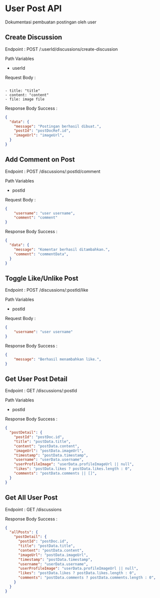 # User Post API
Dokumentasi pembuatan postingan oleh user


## Create Discussion

Endpoint : POST /:userId/discussions/create-discussion

Path Variables
- userId

Request Body :

```form-data

- title: "title"
- content: "content"
- file: image file

```

Response Body Success :

```json
{
  "data": {
    "message": "Postingan berhasil dibuat.",
    "postId": "postDocRef.id",
    "imageUrl": "imageUrl",
  }
}
```


## Add Comment on Post

Endpoint : POST /discussions/:postId/comment

Path Variables
- postId

Request Body :

```json
{
    "username": "user username",
    "comment": "comment"
}
```

Response Body Success :

```json
{
  "data": {
    "message": "Komentar berhasil ditambahkan.",
    "comment": "commentData",
  }
}
```


## Toggle Like/Unlike Post

Endpoint : POST /discussions/:postId/like

Path Variables
- postId

Request Body :

```json
{
    "username": "user username"
}
```

Response Body Success :

```json
{
    "message": "Berhasil menambahkan like.",
}
```


## Get User Post Detail

Endpoint : GET /discussions/:postId

Path Variables
- postId

Response Body Success :

```json
{
  "postDetail": {
    "postId": "postDoc.id",
    "title": "postData.title",
    "content": "postData.content",
    "imageUrl": "postData.imageUrl",
    "timestamp": "postData.timestamp",
    "username": "userData.username",
    "userProfileImage": "userData.profileImageUrl || null",
    "likes": "postData.likes ? postData.likes.length : 0",
    "comments": "postData.comments || []",
  }
}
```


## Get All User Post

Endpoint : GET /discussions

Response Body Success :

```json
{
  "allPosts": {
    "postDetail": {
      "postId": "postDoc.id",
      "title": "postData.title",
      "content": "postData.content",
      "imageUrl": "postData.imageUrl",
      "timestamp": "postData.timestamp",
      "username": "userData.username",
      "userProfileImage": "userData.profileImageUrl || null",
      "likes": "postData.likes ? postData.likes.length : 0",
      "comments": "postData.comments ? postData.comments.length : 0",
    }
  }
}
```
